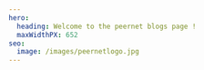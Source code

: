 ```yaml
---
hero:
  heading: Welcome to the peernet blogs page !
  maxWidthPX: 652
seo:
  image: /images/peernetlogo.jpg
---
```

